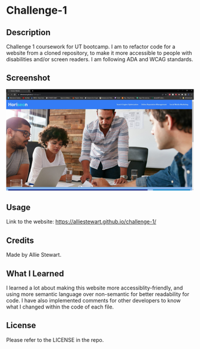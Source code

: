 # Challenge-1

## Description
Challenge 1 coursework for UT bootcamp.
I am to refactor code for a website from a cloned repository,
to make it more accessible to people with disabilities and/or screen readers.
I am following ADA and WCAG standards.

## Screenshot
![Alt text](<Site Screenshot.jpg>)

## Usage
Link to the website: https://alliestewart.github.io/challenge-1/

## Credits
Made by Allie Stewart.

## What I Learned
I learned a lot about making this website more accessiblity-friendly, 
and using more semantic language over non-semantic for better readability for code.
I have also implemented comments for other developers to know what I changed within the code
of each file.

## License
Please refer to the LICENSE in the repo.